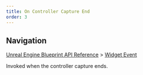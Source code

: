 ```yaml
---
title: On Controller Capture End
order: 3
---
```

## Navigation

[Unreal Engine Blueprint API Reference](https://dev.epicgames.com/documentation/en-us/unreal-engine/BlueprintAPI) > [Widget Event](https://dev.epicgames.com/documentation/en-us/unreal-engine/BlueprintAPI/WidgetEvent)

Invoked when the controller capture ends.
